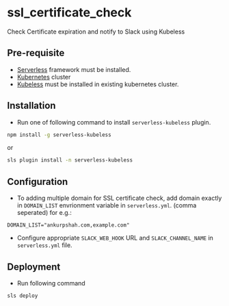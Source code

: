 # ssl_certificate_check
Check Certificate expiration and notify to Slack using Kubeless

## Pre-requisite
* [Serverless](https://serverless.com/) framework must be installed.
* [Kubernetes](https://kubernetes.io/) cluster
* [Kubeless](https://kubeless.io/) must be installed in existing kubernetes cluster.

## Installation
* Run one of following command to install `serverless-kubeless` plugin.
```bash
npm install -g serverless-kubeless

```
or
```bash
sls plugin install -n serverless-kubeless

```

## Configuration
* To adding multiple domain for SSL certificate check, add domain exactly in `DOMAIN_LIST` envrionment variable in `serverless.yml`. (comma seperated) for e.g.:
```.env
DOMAIN_LIST="ankurpshah.com,example.com"
```
* Configure appropriate `SLACK_WEB_HOOK` URL and `SLACK_CHANNEL_NAME` in `serverless.yml` file.

## Deployment
* Run following command 
```bash
sls deploy
```

